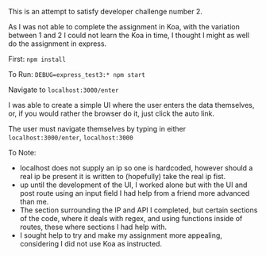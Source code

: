 This is an attempt to satisfy developer challenge number 2.

As I was not able to complete the assignment in Koa, with the variation between 1 and 2 I could not learn the Koa in time, I thought I might as well do the assignment in express.


First: `npm install`

To Run: `DEBUG=express_test3:* npm start`

Navigate to `localhost:3000/enter`

I was able to create a simple UI where the user enters the data themselves, or, if you would rather the browser do it, just click the auto link.

The user must navigate themselves by typing in either `localhost:3000/enter`, `localhost:3000`

To Note:
- localhost does not supply an ip so one is hardcoded, however should a real ip be present it is written to (hopefully)
take the real ip fist.
- up until the development of the UI, I worked alone but with the UI and post route using an input field I had help from a friend more advanced than me.
- The section surrounding the IP and API I completed, but certain sections of the code, where it deals with regex, and using functions inside of routes, these where sections I had help with.
- I sought help to try and make my assignment more appealing, considering I did not use Koa as instructed.
